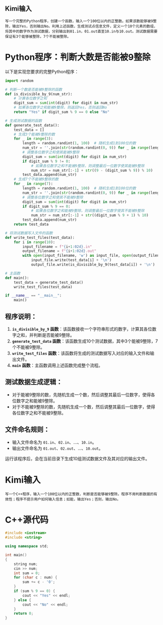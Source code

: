 ## Kimi输入

```
写一个完整的Python程序，创建一个函数，输入一个100位以内的正整数。如果该数能够被9整除，输出Yes，否则输出No。利用上述函数，生成测试点信息文件，定义一个10个元素的数组，将其中的数字作为测试数据，分别输出到01.in，01.out直至10.in与10.out。测试数据需要保证有3个能够被整除，7个不能被整除。
```



# Python程序：判断大数是否能被9整除

以下是实现您要求的完整Python程序：

```python
import random

# 判断一个数是否能被9整除的函数
def is_divisible_by_9(num_str):
    # 计算各位数字之和
    digit_sum = sum(int(digit) for digit in num_str)
    # 如果各位数字之和能被9整除，则返回Yes，否则返回No
    return "Yes" if digit_sum % 9 == 0 else "No"

# 生成测试数据的函数
def generate_test_data():
    test_data = []
    # 生成3个能被9整除的数
    for _ in range(3):
        length = random.randint(1, 100)  # 随机生成1到100位的数
        num_str = ''.join(str(random.randint(0, 9)) for _ in range(length))
        # 调整各位数字之和使其能被9整除
        digit_sum = sum(int(digit) for digit in num_str)
        if digit_sum % 9 != 0:
            # 如果各位数字之和不能被9整除，则调整最后一位数字使其能被9整除
            num_str = num_str[:-1] + str((9 - (digit_sum % 9)) % 10)
        test_data.append(num_str)
    # 生成7个不能被9整除的数
    for _ in range(7):
        length = random.randint(1, 100)  # 随机生成1到100位的数
        num_str = ''.join(str(random.randint(0, 9)) for _ in range(length))
        # 调整各位数字之和使其不能被9整除
        digit_sum = sum(int(digit) for digit in num_str)
        if digit_sum % 9 == 0:
            # 如果各位数字之和能被9整除，则调整最后一位数字使其不能被9整除
            num_str = num_str[:-1] + str((digit_sum % 9 + 1) % 10)
        test_data.append(num_str)
    return test_data

# 将测试数据写入文件的函数
def write_test_files(test_data):
    for i in range(10):
        input_filename = f"{i+1:02d}.in"
        output_filename = f"{i+1:02d}.out"
        with open(input_filename, 'w') as input_file, open(output_filename, 'w') as output_file:
            input_file.write(test_data[i] + '\n')
            output_file.write(is_divisible_by_9(test_data[i]) + '\n')

# 主函数
def main():
    test_data = generate_test_data()
    write_test_files(test_data)

if __name__ == "__main__":
    main()
```

## 程序说明：

1. **`is_divisible_by_9` 函数**：该函数接收一个字符串形式的数字，计算其各位数字之和，并判断是否能被9整除。
2. **`generate_test_data` 函数**：该函数生成10个测试数据，其中3个能被9整除，7个不能被9整除。
3. **`write_test_files` 函数**：该函数将生成的测试数据写入对应的输入文件和输出文件。
4. **`main` 函数**：主函数调用上述函数完成整个流程。

## 测试数据生成逻辑：

- 对于能被9整除的数，先随机生成一个数，然后调整其最后一位数字，使得各位数字之和能被9整除。
- 对于不能被9整除的数，先随机生成一个数，然后调整其最后一位数字，使得各位数字之和不能被9整除。

## 文件命名规则：

- 输入文件命名为 `01.in`、`02.in`、...、`10.in`。
- 输出文件命名为 `01.out`、`02.out`、...、`10.out`。

运行该程序后，会在当前目录下生成10组测试数据文件及其对应的输出文件。

# Kimi输入

```
写一个C++程序，输入一个100位以内的正整数，判断是否能够被9整除。程序不用判断数据的有效性；程序不提示用户如何输入信息；如能，输出Yes；否则，输出No。
```

# C++源代码

```cpp
#include <iostream>
#include <string>

using namespace std;

int main() 
{
    string num;
    cin >> num;
    int sum = 0;
    for (char c : num) {
        sum += c - '0';
    }
    if (sum % 9 == 0) {
        cout << "Yes" << endl;
    } else {
        cout << "No" << endl;
    }
    return 0;
}
```

